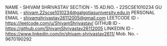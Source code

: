 NAME - SHIVAM SHRIVASTAV
SECTION - 15
AD.NO. - 22SCSE1010234
GU EMAIL - shivam.22scse1010234@galgotiasuniversity.edu.in
PERSONAL EMAIL - shivamshrivastav26112005@gmail.com
LEETCODE ID - https://leetcode.com/u/ShivamShrivastav/
GITHUB ID - https://github.com/ShivamShrivastav26112005
LINKEDIN ID - https://www.linkedin.com/in/shivam-shrivastav2611/
Mob. No. - 9670190292

